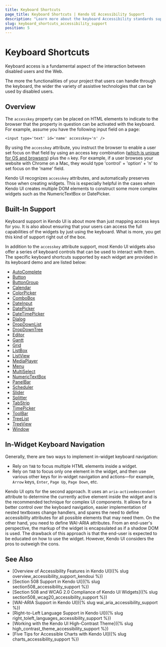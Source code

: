 ```yaml
---
title: Keyboard Shortcuts
page_title: Keyboard Shortcuts | Kendo UI Accessibility Support
description: "Learn more about the keyboard Accessibility standards supported by Kendo UI controls."
slug: keyboard_shortcuts_accessibility_support
position: 5
---
```


# Keyboard Shortcuts

Keyboard access is a fundamental aspect of the interaction between disabled users and the Web.

The more the functionalities of your project that users can handle through the keyboard, the wider the variety of assistive technologies that can be used by disabled users.

## Overview

The `accesskey` property can be placed on HTML elements to indicate to the browser that the property in question can be activated with the keyboard. For example, assume you have the following input field on a page:

	<input type='text' id='name' accesskey='n' />

By using the `accesskey` attribute, you instruct the browser to enable a user set focus on that field by using an access key combination ([which is unique for OS and browsers](http://en.wikipedia.org/wiki/Access_key)) plus the `n` key. For example, if a user browses your website with Chrome on a Mac, they would type 'control' + 'option' + 'n' to set focus on the 'name' field.

Kendo UI recognizes `accesskey` attributes, and automatically preserves those when creating widgets. This is especially helpful in the cases when Kendo UI creates multiple DOM elements to construct some more complex widgets such as the NumericTextBox or DatePicker.

## Built-In Support

Keyboard support in Kendo UI is about more than just mapping access keys for you. It is also about ensuring that your users can access the full capabilities of the widgets by just using the keyboard. What is more, you get this kind of support right out of the box.

In addition to the `accesskey` attribute support, most Kendo UI widgets also offer a series of keyboard controls that can be used to interact with them. The specific keyboard shortcuts supported by each widget are provided in its keyboard demo and are listed below:

- [AutoComplete](http://demos.telerik.com/kendo-ui/web/autocomplete/navigation.html)
- [Button](https://demos.telerik.com/kendo-ui/button/keyboard-navigation)
- [ButtonGroup](https://demos.telerik.com/kendo-ui/buttongroup/keyboard-navigation)
- [Calendar](http://demos.telerik.com/kendo-ui/web/calendar/navigation.html)
- [ColorPicker](https://demos.telerik.com/kendo-ui/colorpicker/keyboard-navigation)
- [ComboBox](http://demos.telerik.com/kendo-ui/web/combobox/navigation.html)
- [DateInput](https://demos.telerik.com/kendo-ui/dateinput/keyboard-navigation)
- [DatePicker](http://demos.telerik.com/kendo-ui/web/datepicker/navigation.html)
- [DateTimePicker](http://demos.telerik.com/kendo-ui/web/datetimepicker/navigation.html)
- [Dialog](https://demos.telerik.com/kendo-ui/dialog/keyboard-navigation)
- [DropDownList](http://demos.telerik.com/kendo-ui/web/dropdownlist/navigation.html)
- [DropDownTree](http://demos.telerik.com/kendo-ui/dropdowntree/keyboard-navigation)
- [Editor](http://demos.telerik.com/kendo-ui/web/editor/navigation.html)
- [Gantt](http://demos.telerik.com/kendo-ui/gantt/keyboard-navigation)
- [Grid](http://demos.telerik.com/kendo-ui/web/grid/navigation.html)
- [ListBox](http://demos.telerik.com/kendo-ui/listview/keyboard-navigation)
- [ListView](http://demos.telerik.com/kendo-ui/web/listview/navigation.html)
- [MediaPlayer](http://demos.telerik.com/kendo-ui/web/mediaplayer/navigation.html)
- [Menu](http://demos.telerik.com/kendo-ui/web/menu/navigation.html)
- [MultiSelect](https://demos.telerik.com/kendo-ui/multiselect/keyboard-navigation)
- [NumericTextBox](http://demos.telerik.com/kendo-ui/web/numerictextbox/navigation.html)
- [PanelBar](http://demos.telerik.com/kendo-ui/web/panelbar/navigation.html)
- [Scheduler](https://demos.telerik.com/kendo-ui/scheduler/selection)
- [Slider](http://demos.telerik.com/kendo-ui/web/slider/navigation.html)
- [Splitter](http://demos.telerik.com/kendo-ui/web/splitter/navigation.html)
- [TabStrip](http://demos.telerik.com/kendo-ui/web/tabstrip/navigation.html)
- [TimePicker](http://demos.telerik.com/kendo-ui/web/timepicker/navigation.html)
- [ToolBar](https://demos.telerik.com/kendo-ui/toolbar/keyboard-navigation)
- [TreeList](https://demos.telerik.com/kendo-ui/treelist/keyboard-navigation)
- [TreeView](http://demos.telerik.com/kendo-ui/web/treeview/navigation.html)
- [Window](http://demos.telerik.com/kendo-ui/web/window/navigation.html)

## In-Widget Keyboard Navigation

Generally, there are two ways to implement in-widget keyboard navigation:

- Rely on `TAB` to focus multiple HTML elements inside a widget.
- Rely on `TAB` to focus only one element in the widget, and then use various other keys for in-widget navigation and actions&mdash;for example, `Arrow` keys, `Enter`, `Page Up`, `Page Down`, etc.

Kendo UI opts for the second approach. It uses an `aria-activedescendant` attribute to determine the currently active element inside the widget and is the recommended technique for complex UI components. It allows for a better control over the keyboard navigation, easier implementation of nested textboxes change handlers, and spares the need to define accessibility attributes for all possible elements that may need them. On the other hand, you need to define WAI-ARIA attributes. From an end-user's perspective, the markup of the widget is encapsulated as if a shadow DOM is used. The drawback of this approach is that the end-user is expected to be educated on how to use the widget. However, Kendo UI considers the pros to outweigh the cons.

## See Also

* [Overview of Accessibility Features in Kendo UI]({% slug overview_accessibility_support_kendoui %})
* [Section 508 Support in Kendo UI]({% slug section508_accessibility_support %})
* [Section 508 and WCAG 2.0 Compliance of Kendo UI Widgets]({% slug section508_wcag20_accessibility_support %})
* [WAI-ARIA Support in Kendo UI]({% slug wai_aria_accessibility_support %})
* [Right-to-Left Language Support in Kendo UI]({% slug right_toleft_languages_accessibility_support %})
* [Working with the Kendo UI High-Contrast Theme]({% slug high_contrast_theme_accessibility_support %})
* [Five Tips for Accessible Charts with Kendo UI]({% slug charts_accessibility_support %})
